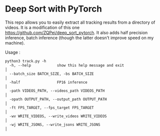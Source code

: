 # Deep Sort with PyTorch

This repo allows you to easily extract all tracking results from a directory of videos.
It is a modification of this one https://github.com/ZQPei/deep_sort_pytorch. It also adds half precision inference, batch inference (though the latter doesn't improve speed on my machine).

Usage :

```
python3 track.py -h
  -h, --help            show this help message and exit                                               │
  --batch_size BATCH_SIZE, -bs BATCH_SIZE                                                             │
  -half                 FP16 inference                                                                │
  -path VIDEOS_PATH, --videos_path VIDEOS_PATH                                                        │
  -opath OUTPUT_PATH, --output_path OUTPUT_PATH                                                       │
  -ft FPS_TARGET, --fps_target FPS_TARGET                                                             │
  -wv WRITE_VIDEOS, --write_videos WRITE_VIDEOS                                                       │
  -wj WRITE_JSONS, --write_jsons WRITE_JSONS                                                          │
```

